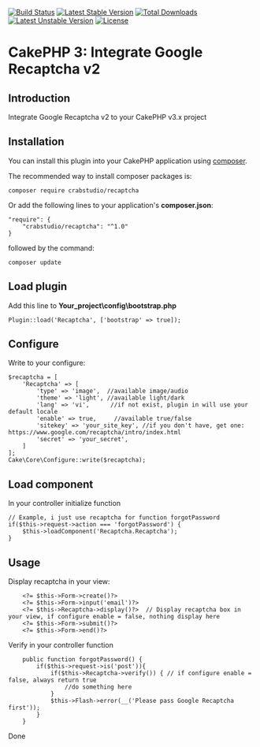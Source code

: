 [![Build Status](https://travis-ci.org/crabstudio/Recaptcha.svg?branch=master)](https://travis-ci.org/crabstudio/Recaptcha) [![Latest Stable Version](https://poser.pugx.org/crabstudio/recaptcha/v/stable)](https://packagist.org/packages/crabstudio/recaptcha) [![Total Downloads](https://poser.pugx.org/crabstudio/recaptcha/downloads)](https://packagist.org/packages/crabstudio/recaptcha) [![Latest Unstable Version](https://poser.pugx.org/crabstudio/recaptcha/v/unstable)](https://packagist.org/packages/crabstudio/recaptcha) [![License](https://poser.pugx.org/crabstudio/recaptcha/license)](https://packagist.org/packages/crabstudio/recaptcha)
# CakePHP 3: Integrate Google Recaptcha v2

## Introduction

Integrate Google Recaptcha v2 to your CakePHP v3.x project

## Installation

You can install this plugin into your CakePHP application using [composer](http://getcomposer.org).

The recommended way to install composer packages is:

```
composer require crabstudio/recaptcha
```
Or add the following lines to your application's **composer.json**:

```
"require": {
    "crabstudio/recaptcha": "^1.0"
}
```
followed by the command:

```
composer update
```

## Load plugin

Add this line to **Your_project\config\bootstrap.php**
```
Plugin::load('Recaptcha', ['bootstrap' => true]);
```

## Configure

Write to your configure:
```
$recaptcha = [
    'Recaptcha' => [
        'type' => 'image',  //available image/audio
        'theme' => 'light', //available light/dark
        'lang' => 'vi',      //if not exist, plugin in will use your default locale
        'enable' => true,     //available true/false
        'sitekey' => 'your_site_key', //if you don't have, get one: https://www.google.com/recaptcha/intro/index.html
        'secret' => 'your_secret',
    ]
];
Cake\Core\Configure::write($recaptcha);
```

## Load component

In your controller initialize function
```
// Example, i just use recaptcha for function forgotPassword
if($this->request->action === 'forgotPassword') {
    $this->loadComponent('Recaptcha.Recaptcha');
}
```

## Usage

Display recaptcha in your view:
```
    <?= $this->Form->create()?>
    <?= $this->Form->input('email')?>
    <?= $this->Recaptcha->display()?>  // Display recaptcha box in your view, if configure enable = false, nothing display here
    <?= $this->Form->submit()?>
    <?= $this->Form->end()?>
```

Verify in your controller function

```
    public function forgotPassword() {
        if($this->request->is('post')){
            if($this->Recaptcha->verify()) { // if configure enable = false, always return true
                //do something here
            }
            $this->Flash->error(__('Please pass Google Recaptcha first'));
        }
    }
```

Done